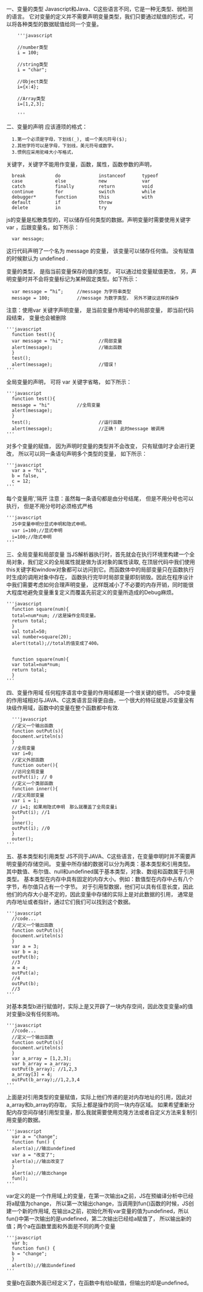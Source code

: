 一、变量的类型
Javascript和Java、C这些语言不同，它是一种无类型、弱检测的语言。
它对变量的定义并不需要声明变量类型，我们只要通过赋值的形式，可以将各种类型的数据赋值给同一个变量。

    	'''javascript
    	
    	//number类型
    	i = 100;
    	
    	//string类型
    	i = "char";
      
    	//Object类型
    	i={x:4};
      
    	//Array类型
    	i=[1,2,3];
    
    	'''

二、变量的声明
应该遵顼的格式：

      1.第一个必须是字母，下划线(_), 或一个美元符号($);
      2.其他字符可以是字母，下划线，美元符号或数字。
      3.惯例应采用驼峰大小写格式，

关键字，关键字不能用作变量，函数，属性，函数参数的声明，

      break           do              instanceof      typeof
      case            else            new             var
      catch           finally         return          void
      continue        for             switch          while
      debugger*       function        this            with
      default         if              throw
      delete          in              try

js的变量是松散类型的，可以储存任何类型的数据。声明变量时需要使用关键字 var ，后跟变量名，如下所示：

      var message;

这行代码声明了一个名为 message 的变量， 该变量可以储存任何值。 没有赋值的时候默认为 undefined .

变量的类型， 是指当前变量保存的值的类型， 可以通过给变量赋值更改， 另，声明变量时并不会将变量标记为某种固定类型。如下所示：

      var message = “hi”;     //message 为字符串类型
      message = 100;          //message 为数字类型， 另外不建议这样的操作

注意：使用var 关键字声明变量， 是当前变量作用域中的局部变量， 即当前代码段结束， 变量也会被删除

    '''javascript
      function test(){
      var message = "hi";             //局部变量
      alert(message);                 //输出函数
      }
      test();
      alert(message);                 //错误！
    '''

全局变量的声明， 可将 var 关键字省略， 如下所示：

    '''javascript
      function test(){
      message = "hi"          //全局变量
      alert(message);
      }
      test();                         //运行函数
      alert(message);                 //正确！ 此时message 被调用
    '''

对多个变量的赋值， 因为声明时变量的类型并不会改变， 只有赋值时才会进行更改， 
所以可以同一条语句声明多个类型的变量， 如下所示：

    '''javascript
      var a = "hi",
      b = false,
      c = 12;
    '''

每个变量用','隔开
注意：虽然每一条语句都是由分号结尾， 但是不用分号也可以执行， 但是不用分号时必须格式严格

    '''javascript
      JS中变量申明分显式申明和隐式申明。
      var i=100;//显式申明
      i=100;//隐式申明
    '''

三、全局变量和局部变量
当JS解析器执行时，首先就会在执行环境里构建一个全局对象，我们定义的全局属性就是做为该对象的属性读取,
在顶层代码中我们使用this关键字和window对象都可以访问到它。而函数体中的局部变量只在函数执行时生成的调用对象中存在，
函数执行完毕时局部变量即刻销毁。因此在程序设计中我们需要考虑如何合理声明变量，
这样既减小了不必要的内存开销，同时能很大程度地避免变量重复定义而覆盖先前定义的变量所造成的Debug麻烦。

    '''javascript
      function square(num){   
      total=num*num; //这是操作全局变量。   
      return total;   
      }   
      val total=50;   
      val number=square(20);   
      alert(total);//total的值变成了400。
      
      
      function square(num){   
      var total=num*num;
      return total;   
      }
    '''

四、变量作用域 
任何程序语言中变量的作用域都是一个很关键的细节。
JS中变量的作用域相对与JAVA、C这类语言显得更自由，一个很大的特征就是JS变量没有块级作用域，函数中的变量在整个函数都中有效.

      '''javascript
      //定义一个输出函数 
      function outPut(s){ 
      document.writeln(s) 
      }
      //全局变量 
      var i=0; 
      //定义外部函数 
      function outer(){ 
      //访问全局变量 
      outPut(i); // 0 
      //定义一个类部函数 
      function inner(){ 
      //定义局部变量 
      var i = 1; 
      // i=1; 如果用隐式申明　那么就覆盖了全局变量i 
      outPut(i); //1 
      } 
      inner(); 
      outPut(i); //0 
      }
      outer(); 
    '''

五、基本类型和引用类型 
JS不同于JAVA、C这些语言，在变量申明时并不需要声明变量的存储空间。
变量中所存储的数据可以分为两类：基本类型和引用类型。
其中数值、布尔值、null和undefined属于基本类型，对象、数组和函数属于引用类型。 
基本类型在内存中具有固定的内存大小。例如：数值型在内存中占有八个字节，布尔值只占有一个字节。
对于引用型数据，他们可以具有任意长度，因此他们的内存大小是不定的，因此变量中存储的实际上是对此数据的引用，
通常是内存地址或者指针，通过它们我们可以找到这个数据。 

    '''javascript
      //code...
      //定义一个输出函数 
      function outPut(s){ 
      document.writeln(s) 
      } 
      var a = 3; 
      var b = a; 
      outPut(b); 
      //3 
      a = 4; 
      outPut(a); 
      //4 
      outPut(b); 
      //3
    '''

对基本类型b进行赋值时，实际上是又开辟了一块内存空间，因此改变变量a的值对变量b没有任何影响。 

    '''javascript
      //code...
      //定义一个输出函数 
      function outPut(s){ 
      document.writeln(s) 
      } 
      var a_array = [1,2,3]; 
      var b_array = a_array; 
      outPut(b_array); //1,2,3 
      a_array[3] = 4; 
      outPut(b_array);//1,2,3,4 
    '''

上面是对引用类型的变量赋值，实际上他们传递的是对内存地址的引用，因此对a_array和b_array的存取，
实际上都是操作的同一块内存区域。
如果希望重新分配内存空间存储引用型变量，那么我就需要使用克隆方法或者自定义方法来复制引用变量的数据。

    '''javascript
      var a = "change"; 
      function fun() { 
      alert(a);//输出undefined 
      var a = "改变了"; 
      alert(a);//输出改变了 
      } 
      alert(a);//输出change 
      fun(); 
    '''

var定义的是一个作用域上的变量，在第一次输出a之前，JS在预编译分析中已经将a赋值为change，
所以第一次输出change，当调用到fun()函数的时候，JS创建一个新的作用域,
在输出a之前，初始化所有var变量的值为undefined，所以fun()中第一次输出的是undefined，第二次输出已经给a赋值了，
所以输出新的值；两个a在函数里面和外面是不同的两个变量

    '''javascript
      var b; 
      function fun() { 
      b = "change"; 
      } 
      alert(b);//输出undefined 
    '''

变量b在函数外面已经定义了，在函数中有给b赋值，但输出的却是undefined。
